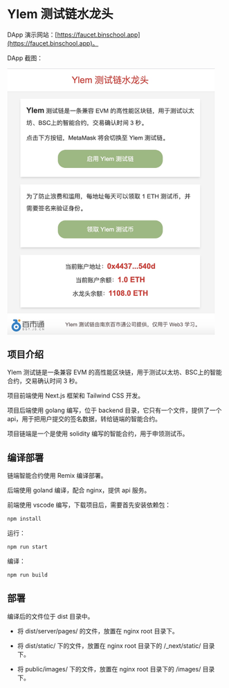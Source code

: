 # Ylem 测试链水龙头

DApp 演示网站：[https://faucet.binschool.app](https://faucet.binschool.app)。

DApp 截图：

 <img src="./public/images/faucet.png" align="center" style="width: 480px; height: auto;"/> 


## 项目介绍
Ylem 测试链是一条兼容 EVM 的高性能区块链，用于测试以太坊、BSC上的智能合约，交易确认时间 3 秒。

项目前端使用 Next.js 框架和 Tailwind CSS 开发。

项目后端使用 golang 编写，位于 backend 目录，它只有一个文件，提供了一个 api，用于把用户提交的签名数据，转给链端的智能合约。

项目链端是一个是使用 solidity 编写的智能合约，用于申领测试币。

## 编译部署
链端智能合约使用 Remix 编译部署。

后端使用 goland 编译，配合 nginx，提供 api 服务。

前端使用 vscode 编写，下载项目后，需要首先安装依赖包：

```bash
npm install
```

运行：

```bash
npm run start
```

编译：

```bash
npm run build
```

## 部署

编译后的文件位于 dist 目录中。

- 将 dist/server/pages/ 的文件，放置在 nginx root 目录下。

- 将 dist/static/ 下的文件，放置在 nginx root 目录下的 /_next/static/ 目录下。

- 将 public/images/ 下的文件，放置在 nginx root 目录下的 /images/ 目录下。